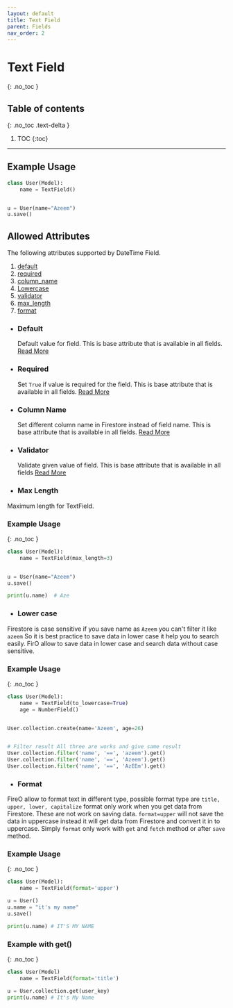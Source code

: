 ```yaml
---
layout: default
title: Text Field
parent: Fields
nav_order: 2
---
```


# Text Field

{: .no_toc }

## Table of contents

{: .no_toc .text-delta }

1. TOC
{:toc}

---

## Example Usage

```python
class User(Model):
    name = TextField()


u = User(name="Azeem")
u.save()
```

## Allowed Attributes

The following attributes supported by DateTime Field.

1. [default](#default)
2. [required](#required)
3. [column_name](#column-name)
4. [Lowercase](#lower-case)
5. [validator](#validator)
6. [max_length](#max-length)
7. [format](#format)

- ### Default

  Default value for field. This is base attribute that is available in all fields. [Read More](/FireO/fields/field#default)

- ### Required

  Set `True` if value is required for the field. This is base attribute that is available in all fields. [Read More](/FireO/fields/field#required)

- ### Column Name

  Set different column name in Firestore instead of field name. This is base attribute that is available in all fields. [Read More](/FireO/fields/field#column-name)

- ### Validator

  Validate given value of field. This is base attribute that is available in all fields [Read More](/FireO/fields/field#validator)

- ### Max Length

Maximum length for TextField.

### Example Usage

{: .no_toc }

```python
class User(Model):
    name = TextField(max_length=3)


u = User(name="Azeem")
u.save()

print(u.name)  # Aze
```

- ### Lower case
Firestore is case sensitive if you save name as `Azeem` you can't filter it like `azeem` So it is best 
practice to save data in lower case it help you to search easily. FirO allow to save data in lower case
and search data without case sensitive.

### Example Usage
{: .no_toc }

```python
class User(Model):
    name = TextField(to_lowercase=True)
    age = NumberField()


User.collection.create(name='Azeem', age=26)


# Filter result All three are works and give same result
User.collection.filter('name', '==', 'azeem').get()
User.collection.filter('name', '==', 'Azeem').get()
User.collection.filter('name', '==', 'AzEEm').get()
```

- ### Format
FireO allow to format text in different type, possible format type are `title, upper, lower, capitalize`
format only work when you get data from Firestore. These are not work on saving data. `format=upper` will not 
save the data in uppercase instead it will get data from Firestore and convert it in to uppercase. Simply 
`format` only work with `get` and `fetch` method or after `save` method.

### Example Usage
{: .no_toc }


```python
class User(Model):
    name = TextField(format='upper')

u = User()
u.name = "it's my name"
u.save()

print(u.name) # IT'S MY NAME
```

### Example with get()
{: .no_toc }

```python
class User(Model)
    name = TextField(format='title')

u = User.collection.get(user_key)
print(u.name) # It's My Name
```